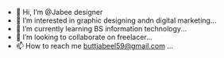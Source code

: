 - 👋 Hi, I’m @Jabee designer
- 👀 I’m interested in graphic designing andn digital marketing...
- 🌱 I’m currently learning BS information technology...
- 💞️ I’m looking to collaborate on freelacer...
- 📫 How to reach me buttjabeel59@gmail.com ... 

<!---
Jabeel59/Jabeel59 is a ✨ special ✨ repository because its `README.md` (this file) appears on your GitHub profile.
You can click the Preview link to take a look at your changes.
--->
